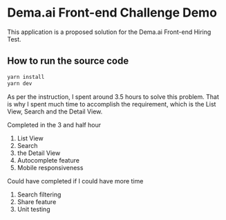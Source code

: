 # Dema.ai Front-end Challenge Demo 

This application is a proposed solution for the Dema.ai Front-end Hiring Test.
## How to run the source code

```sh
yarn install
yarn dev
```


As per the instruction, I spent around 3.5 hours to solve this problem.
That is why I spent much time to accomplish the requirement, which is the List View, Search and the Detail View.

Completed in the 3 and half hour
1. List View
2. Search
3. the Detail View
4. Autocomplete feature
5. Mobile responsiveness

Could have completed if I could have more time
1. Search filtering
2. Share feature
3. Unit testing
